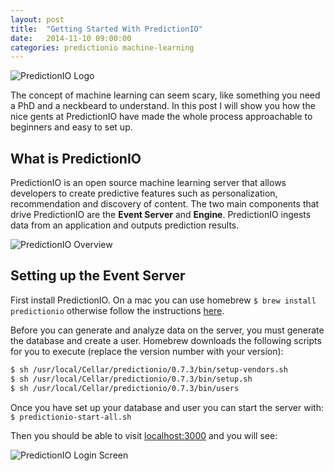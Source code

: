```yaml
---
layout: post
title:  "Getting Started With PredictionIO"
date:   2014-11-10 09:00:00
categories: predictionio machine-learning
---
```


![PredictionIO Logo](https://jtescher.github.io/assets/getting-started-with-predictionio/predictionio.jpg)

The concept of machine learning can seem scary, like something you need a PhD and a neckbeard to understand. In this 
post I will show you how the nice gents at PredictionIO have made the whole process approachable to beginners and easy
to set up.


What is PredictionIO
--------------------

PredictionIO is an open source machine learning server that allows developers to create predictive features such as
personalization, recommendation and discovery of content. The two main components that drive PredictionIO are the 
**Event Server** and **Engine**. PredictionIO ingests data from an application and outputs prediction results.

![PredictionIO Overview](https://jtescher.github.io/assets/getting-started-with-predictionio/predictionio-overview.png)


Setting up the Event Server
---------------------------

First install PredictionIO. On a mac you can use homebrew `$ brew install predictionio` otherwise follow the 
instructions [here](http://docs.prediction.io/0.8.1/install/). 

Before you can generate and analyze data on the server, you must generate the database and create a user. Homebrew
downloads the following scripts for you to execute (replace the version number with your version):

```bash 
$ sh /usr/local/Cellar/predictionio/0.7.3/bin/setup-vendors.sh
$ sh /usr/local/Cellar/predictionio/0.7.3/bin/setup.sh
$ sh /usr/local/Cellar/predictionio/0.7.3/bin/users
```

Once you have set up your database and user you can start the server with:
`$ predictionio-start-all.sh`

Then you should be able to visit [localhost:3000](http://localhost:3000) and you will see:

![PredictionIO Login Screen](https://jtescher.github.io/assets/getting-started-with-predictionio/predictionio-login-screen.png)

